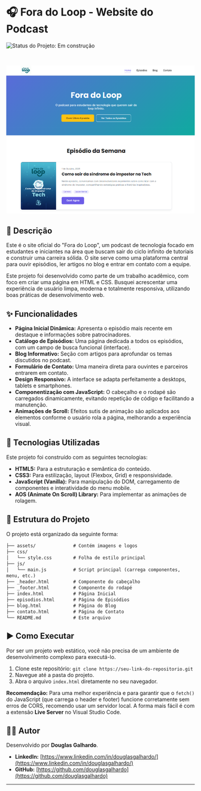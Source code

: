 # 🎧 Fora do Loop - Website do Podcast

![Status do Projeto: Em construção](https://img.shields.io/badge/status-Em_construção-yellow)

<br>

<p align="center">
  <img src="./preview.png" alt="Demonstração do site Fora do Loop" width="800"/>
</p>

## 📝 Descrição

Este é o site oficial do "Fora do Loop", um podcast de tecnologia focado em estudantes e iniciantes na área que buscam sair do ciclo infinito de tutoriais e construir uma carreira sólida. O site serve como uma plataforma central para ouvir episódios, ler artigos no blog e entrar em contato com a equipe.

Este projeto foi desenvolvido como parte de um trabalho acadêmico, com foco em criar uma página em HTML e CSS. Busquei acrescentar uma experiência de usuário limpa, moderna e totalmente responsiva, utilizando boas práticas de desenvolvimento web.

## ✨ Funcionalidades

- **Página Inicial Dinâmica:** Apresenta o episódio mais recente em destaque e informações sobre patrocinadores.
- **Catálogo de Episódios:** Uma página dedicada a todos os episódios, com um campo de busca funcional (interface).
- **Blog Informativo:** Seção com artigos para aprofundar os temas discutidos no podcast.
- **Formulário de Contato:** Uma maneira direta para ouvintes e parceiros entrarem em contato.
- **Design Responsivo:** A interface se adapta perfeitamente a desktops, tablets e smartphones.
- **Componentização com JavaScript:** O cabeçalho e o rodapé são carregados dinamicamente, evitando repetição de código e facilitando a manutenção.
- **Animações de Scroll:** Efeitos sutis de animação são aplicados aos elementos conforme o usuário rola a página, melhorando a experiência visual.

## 🚀 Tecnologias Utilizadas

Este projeto foi construído com as seguintes tecnologias:

- **HTML5:** Para a estruturação e semântica do conteúdo.
- **CSS3:** Para estilização, layout (Flexbox, Grid) e responsividade.
- **JavaScript (Vanilla):** Para manipulação do DOM, carregamento de componentes e interatividade do menu mobile.
- **AOS (Animate On Scroll) Library:** Para implementar as animações de rolagem.

## 📁 Estrutura do Projeto

O projeto está organizado da seguinte forma:

```
├── assets/              # Contém imagens e logos
├── css/
│   └── style.css        # Folha de estilo principal
├── js/
│   └── main.js          # Script principal (carrega componentes, menu, etc.)
├── _header.html         # Componente do cabeçalho
├── _footer.html         # Componente do rodapé
├── index.html           # Página Inicial
├── episodios.html       # Página de Episódios
├── blog.html            # Página do Blog
├── contato.html         # Página de Contato
└── README.md            # Este arquivo
```

## ▶️ Como Executar

Por ser um projeto web estático, você não precisa de um ambiente de desenvolvimento complexo para executá-lo.

1.  Clone este repositório: `git clone https://seu-link-do-repositorio.git`
2.  Navegue até a pasta do projeto.
3.  Abra o arquivo `index.html` diretamente no seu navegador.

**Recomendação:** Para uma melhor experiência e para garantir que o `fetch()` do JavaScript (que carrega o header e footer) funcione corretamente sem erros de CORS, recomendo usar um servidor local. A forma mais fácil é com a extensão **Live Server** no Visual Studio Code.

## 👨‍💻 Autor

Desenvolvido por **Douglas Galhardo**.

- **LinkedIn:** [https://www.linkedin.com/in/douglasgalhardo/](https://www.linkedin.com/in/douglasgalhardo/)
- **GitHub:** [https://github.com/douglasgalhardo](https://github.com/douglasgalhardo)

---
